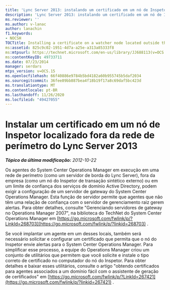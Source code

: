```yaml
---
title: 'Lync Server 2013: instalando um certificado em um nó de Inspetor localizado fora da rede de perímetro'
description: 'Lync Server 2013: instalando um certificado em um nó de Inspetor localizado fora da rede de perímetro.'
ms.reviewer: ''
ms.author: v-lanac
author: lanachin
f1.keywords:
- NOCSH
TOCTitle: Installing a certificate on a watcher node located outside the perimeter network
ms:assetid: 825c9c02-1951-4d7a-a25e-a313a85333f8
ms:mtpsurl: https://technet.microsoft.com/en-us/library/JJ688113(v=OCS.15)
ms:contentKeyID: 49733711
ms.date: 07/23/2014
manager: serdars
mtps_version: v=OCS.15
ms.openlocfilehash: 66f40886e9784b5bd4182a60b955745b5daf2034
ms.sourcegitcommit: 36fee89bb887bea4f18b19f17a8c69daf5bc423d
ms.translationtype: MT
ms.contentlocale: pt-BR
ms.lasthandoff: 11/26/2020
ms.locfileid: "49427055"
---
```

# <a name="installing-a-certificate-on-a-watcher-node-located-outside-the-perimeter-network-of-lync-server-2013"></a>Instalar um certificado em um nó de Inspetor localizado fora da rede de perímetro do Lync Server 2013

<div data-xmlns="http://www.w3.org/1999/xhtml">

<div class="topic" data-xmlns="http://www.w3.org/1999/xhtml" data-msxsl="urn:schemas-microsoft-com:xslt" data-cs="https://msdn.microsoft.com/">

<div data-asp="https://msdn2.microsoft.com/asp">



</div>

<div id="mainSection">

<div id="mainBody">

<span> </span>

_**Tópico da última modificação:** 2012-10-22_

Os agentes do System Center Operations Manager em execução em uma rede de perímetro (como um servidor de borda do Lync Server), fora da empresa (como um nó do Inspetor de transação sintético externo) ou em um limite de confiança dos serviços de domínio Active Directory, podem exigir a configuração de um servidor de gateway do System Center Operations Manager. Esta função de servidor permite que agentes que não têm uma relação de confiança com o servidor de gerenciamento raiz gerem alertas. Para obter detalhes, consulte "Gerenciando servidores de gateway no Operations Manager 2007", na biblioteca do TechNet do System Center Operations Manager em [https://go.microsoft.com/fwlink/p/?LinkId=268703](https://go.microsoft.com/fwlink/p/?linkid=268703) .

Se você implantar um agente em um desses locais, também será necessário solicitar e configurar um certificado que permita que o nó do Inspetor envie alertas para o System Center Operations Manager. Para simplificar esse processo, a equipe do Operations Manager criou um conjunto de utilitários que permitem que você solicite e instale o tipo correto de certificado no computador do nó do Inspetor. Para obter detalhes e baixar esses utilitários, consulte o artigo "obtendo certificados para agentes associados a um domínio fácil com o assistente de geração de certificados" em [https://go.microsoft.com/fwlink/p/?LinkId=267421](https://go.microsoft.com/fwlink/p/?linkid=267421) .

</div>

<span> </span>

</div>

</div>

</div>

